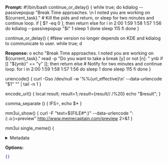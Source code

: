 **Prompt:**
#!/bin/bash
continue_or_delay() {
  while true; do
    kdialog --passivepopup "Break Time approaches. \n I noted you are working on ${current_task}."
    # Kill the pids and return, or sleep for two minutes and continue loop.
    if [ $? -eq 0 ]; then
      return
    else
      for i in 2:00 1:59 1:58 1:57 1:56
      do
        kdialog --passivepopup "$i" 1
        sleep 1
      done
        sleep 115
    fi
    done
}

continue_or_delay() {
  #New version no longer depends on KDE and kdialog to communicate to user.
while true; d

**Response:**
o
  echo "Break Time approaches. I noted you are working on ${current_task}."
  read -p "Do you want to take a break [y] or not [n]: " ynb
  if [[ "${ynb}" == "y" ]]; then
    return
  else
    # Notify for two minutes and continue loop.
    for i in 2:00 1:59 1:58 1:57 1:56
    do
      sleep 1
    done
      sleep 115
  fi
  done
}

uriencode() {
  curl -Gso /dev/null -w '%%{url_effective}\n' --data-urlencode "$1" "" | tail -n 1
}

encode_url() {
  local result; result=${1};
  result=${result// /%20}
  echo "$result";
}

comma_separate () {
  IFS=,
  echo $*
}

mm3ui_show() {
  curl -F "text=${FILE#*:}" --data-urlencode ":(:.o:)=preview" http://www.memecaptain.com/preview 2>&1
}

mm3ui single_meme() {


<details><summary>Metadata</summary>

- Duration: 3039 ms
- Datetime: 2023-11-04T09:59:37.598489
- Model: gpt-3.5-turbo-instruct

</details>

**Options:**
```json
{}
```

